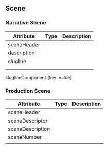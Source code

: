 
## Scene

### Narrative Scene



| Attribute   | Type | Description |
| ----------- | ---- | ----------- |
| sceneHeader |      |             |
| description |      |             |
| slugline    |      |             |
|             |      |             |
|             |      |             |

sluglineComponent {key: value}




### Production Scene



| Attribute        | Type | Description |
| ---------------- | ---- | ----------- |
| sceneHeader      |      |             |
| sceneDescriptor  |      |             |
| sceneDescription |      |             |
| sceneNumber      |      |             |
|                  |      |             |

